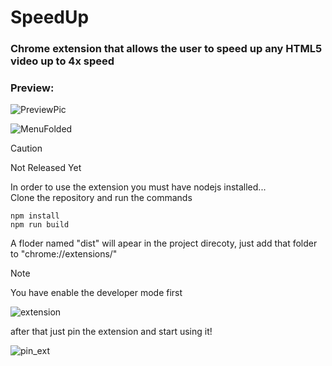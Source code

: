 # SpeedUp

### Chrome extension that allows the user to speed up any HTML5 video up to 4x speed

### Preview: 


![PreviewPic](https://github.com/user-attachments/assets/039537ec-5f55-4c0d-a30e-3520587464f9)

![MenuFolded](https://github.com/user-attachments/assets/ac5322fe-0fb1-4fb1-9046-0b02b955fdc7)

> [!CAUTION]
> Not Released Yet

In order to use the extension you must have nodejs installed...<br>
Clone the repository and run the commands

```
npm install
npm run build
```

A floder named "dist" will apear in the project direcoty, just add that folder to "chrome://extensions/"

> [!NOTE]  
> You have enable the developer mode first

![extension](https://github.com/user-attachments/assets/e107320e-874f-40e6-a8b1-1e268309abf3)

after that just pin the extension and start using it!


![pin_ext](https://github.com/user-attachments/assets/ee220974-3fea-4a48-951c-8f765c4b9bdb)
